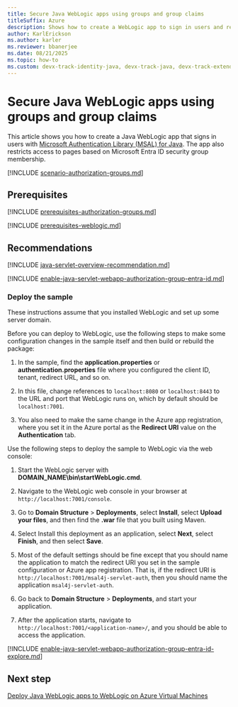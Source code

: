 ```yaml
---
title: Secure Java WebLogic apps using groups and group claims
titleSuffix: Azure
description: Shows how to create a WebLogic app to sign in users and restrict access to pages using security groups and group claims with the Microsoft identity platform.
author: KarlErickson
ms.author: karler
ms.reviewer: bbanerjee
ms.date: 08/21/2025
ms.topic: how-to
ms.custom: devx-track-identity-java, devx-track-java, devx-track-extended-java
---
```


# Secure Java WebLogic apps using groups and group claims

This article shows you how to create a Java WebLogic app that signs in users with [Microsoft Authentication Library (MSAL) for Java](https://github.com/AzureAD/microsoft-authentication-library-for-java). The app also restricts access to pages based on Microsoft Entra ID security group membership.

[!INCLUDE [scenario-authorization-groups.md](includes/scenario-authorization-groups.md)]

## Prerequisites

[!INCLUDE [prerequisites-authorization-groups.md](includes/prerequisites-authorization-groups.md)]

[!INCLUDE [prerequisites-weblogic.md](includes/prerequisites-weblogic.md)]

## Recommendations

[!INCLUDE [java-servlet-overview-recommendation.md](includes/java-servlet-overview-recommendation.md)]

[!INCLUDE [enable-java-servlet-webapp-authorization-group-entra-id.md](includes/enable-java-servlet-webapp-authorization-group-entra-id.md)]

### Deploy the sample

These instructions assume that you installed WebLogic and set up some server domain.

Before you can deploy to WebLogic, use the following steps to make some configuration changes in the sample itself and then build or rebuild the package:

1. In the sample, find the **application.properties** or **authentication.properties** file where you configured the client ID, tenant, redirect URL, and so on.

1. In this file, change references to `localhost:8080` or `localhost:8443` to the URL and port that WebLogic runs on, which by default should be `localhost:7001`.

1. You also need to make the same change in the Azure app registration, where you set it in the Azure portal as the **Redirect URI** value on the **Authentication** tab.

Use the following steps to deploy the sample to WebLogic via the web console:

1. Start the WebLogic server with **DOMAIN_NAME\bin\startWebLogic.cmd**.

1. Navigate to the WebLogic web console in your browser at `http://localhost:7001/console`.

1. Go to **Domain Structure** > **Deployments**, select **Install**, select **Upload your files**, and then find the **.war** file that you built using Maven.

1. Select Install this deployment as an application, select **Next**, select **Finish**, and then select **Save**.

1. Most of the default settings should be fine except that you should name the application to match the redirect URI you set in the sample configuration or Azure app registration. That is, if the redirect URI is `http://localhost:7001/msal4j-servlet-auth`, then you should name the application `msal4j-servlet-auth`.

1. Go back to **Domain Structure** > **Deployments**, and start your application.

1. After the application starts, navigate to `http://localhost:7001/<application-name>/`, and you should be able to access the application.

[!INCLUDE [enable-java-servlet-webapp-authorization-group-entra-id-explore.md](includes/enable-java-servlet-webapp-authorization-group-entra-id-explore.md)]

## Next step

[Deploy Java WebLogic apps to WebLogic on Azure Virtual Machines](deploy-weblogic-to-vm.md)
